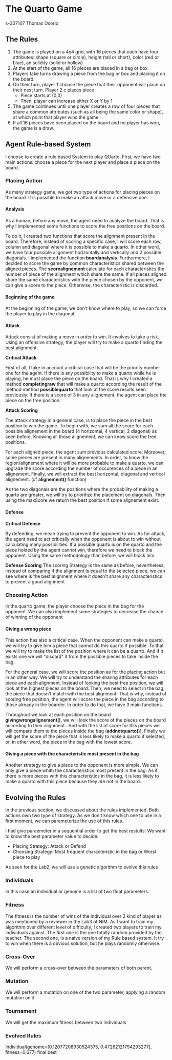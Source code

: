 # The Quarto Game
s-307107 Thomas Osorio
## The Rules
1. The game is played on a 4x4 grid, with 16 pieces that each have four attributes: shape (square or circle), height (tall or short), color (red or blue), an solidity (solid or hollow)
2. At the start of the game, all 16 pieces are placed in a bag or box.
3. Players take turns drawing a piece from the bag or box and placing it on the board.
4. On their turn, player 1 choose the piece that their opponent will place on their next turn. Player 2 c places piece
    * Piece starts at (0,0)
    * Then, player can increase either X or Y by 1
5. The game continues until one player creates a row of four pieces that share a common attributes (such as all being the same color or shape), at which point that player wins the game
6. If all 16 pieces have been placed on the board and no player has won, the game is a draw.

## Agent Rule-based System
I choose to create a rule based System to play QUarto. First, we have two main actions: choose a piece for the next player and place a piece on the board. 
### Placing Action
As many strategy game, we got two type of actions for placing pieces on the board. It is possible to make an attack move or a defensive one.


#### Analysis
As a human, before any move, the agent need to analyze the board. That is why I implemented some functions to score the free positions on the board. 

To do it, I created two functions that score the alignment present in the board. Therefore, instead of scoring a specific case, I will score each row, column and diagonal where it is possible to make a quarto. In other word, we have four possible alignment horizontally and vertically and 2 possible diagonals. I implemented the function **boardanalysis**. Furthermore, I decided to score the game by common characteristics shared between the aligned pieces. The **scorealignement** calculate for each characteristics the number of piece of the alignment which share the same. If all pieces aligned share the same characteristics with the piece chosen by the opponent, we can give a score to the piece. Otherwise, the characteristic is discarded. 

#### Beginning of the game
At the beginning of the game, we don't know where to play, so we can force the player to play in the diagonal.

#### Attack
Attack consist of making a move in order to win. It involves to take a risk. Using an offensive strategy, the player will try to make a quarto finding the best alignment. 


**Critical Attack**:

First of all, I take in account a critical case that will be the priority number one for the agent. If there is any possibility to make a quarto while he is playing, he must place the piece on the board. That is why I created a method **completingraw** that will make a quarto according the result of the method method **possiblequarto** that look at the score results seen previously. If there is a score of 3 in any alignement, the agent can place the piece on the free position. 

**Attack Scoring**

The attack strategy in a general case, is to place the piece in the best position to win the game. To begin with, we sum all the score for each possible alignement in the board (4 horizontal, 4 vertical, 2 diagonal) as seen before. Knowing all those alignement, we can know score the free positions.

For each aligned piece, the agent sum previous calculated score. Moreover, some pieces are present in many alignements. In order, to know the region/alignement where it will be more probable to make a quarto, we can upgrade the score according the number of occurences of a piece in an alignement. Finally, we will extract the best horizontal, diagonal and vertical alignement. (cf 
**alignement()** function)

As the two diagonals are the positions where the probability of making a quarto are greater, we will try to prioritize the placement on diagonals. Then using the maxScore we return the best position if some alignement exist.

#### Defense

**Critical Defense**

By defending, we mean trying to prevent the opponent to win. As for attack, the agent need to act critically when the opponent is about to win without calculating many possibilities. If a possible quarto is on the quarto and the piece holded by the agent cannot win, therefore we need to block the opponent. Using the same methodology than before, we will block him.


**Defense Scoring**
The scoring Strategy is the same as before, nevertheless, instead of comparing if the alignment is equal to the selected piece, we can see where is the best alignment where it doesn't share any characteristics to prevent a good alignment


### Choosing Action

In the quarto game, the player choose the piece in the bag for the opponent. We can also implement some strategies to decrease the chance of winning of the opponent

#### Giving a wrong piece
This action has also a critical case. When the opponent can make a quarto, we will try to give him a piece that cannot do this quarto if possible. To that we will try to make the list of the position where it can be a quarto. And if it exists one we will "discard" it from the possible pieces to take inside the bag.

For the general case, we will score the position as for the placing action but in an other way. We will try to understand the sharing attributes for each piece and each alignment. Instead of looking the best free position, we will look at the highest pieces on the board. Then, we need to select in the bag, the piece that doesn't match with the best alignment. That is why, instead of scoring free position, the agent will score the piece in the bag according to those already in the boarder. In order to do that, we have 3 main functions. 

Throughout we look at each position on the board **givingwrongalignement()**, we will look the score of the pieces on the board according to their alignment . And with the list of score for this pieces we will compare them to the pieces inside the bag (**addnotquarto()**). Finally we will get the score of the piece that is less likely to make a quarto  if selected, or, in other word, the piece in the bag with the lowest score.

#### Giving a piece with the characteristic most present in the bag

Another strategy to give a piece to the opponent is more simple. We can only give a piece whith the characteristics most present in the bag. As if there is more pieces with this characteristics in the bag, it is less likely to make a quarto with this piece because they are not in the board.


## Evolving the Rules

In the previous section, we discussed about the rules implemented. Both actions own two type of strategy. As we don't know which one to use in a first moment, we can parameterize the use of this rules. 

I had give paraemeter in a sequential order to get the best restults: We want to know the best parameter value to decide:

- Placing Strategy: Attack or Defend
- Choosing Strategy: Most frequent characteristic in the bag or Worst piece to play

As seen for the Lab2, we will use a genetic algorithm to evolve this rules

### Individuals
In this case an individual or genome is a list of two float parameters.

### Fitness
The fitness is the number of wins of the individual over 2 kind of player as was mentioned by a reviewer in the Lab3 of NIM. As I want to train my algorithm over different level of difficulty, I created two players to train my individuals against. The first one is the one totally random provided by the teacher. The second one, is a naive version of my Rule based system. It try to win when there is a obvious solution, but he plays randomly otherwise.

### Cross-Over
We will perform a cross-over between the parameters of both parent.

### Mutation
We will perform a mutation on one of the two parameter, applying a random mutation on it

### Tournament
We will get the maximum fitness between two Individuals

### Evolved Rules

Individual(genome=[0.12077208930524375, 0.47262121794293277], fitness=0.677) final best 



